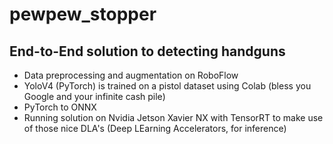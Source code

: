 # pewpew_stopper

## End-to-End solution to detecting handguns 
- Data preprocessing and augmentation on RoboFlow
- YoloV4 (PyTorch) is trained on a pistol dataset using Colab (bless you Google and your infinite cash pile) 
- PyTorch to ONNX 
- Running solution on Nvidia Jetson Xavier NX with TensorRT to make use of those nice DLA's (Deep LEarning Accelerators, for inference)
